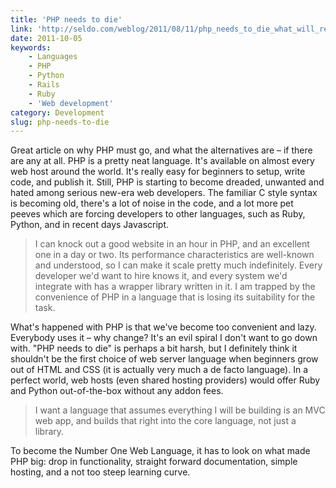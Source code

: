```yaml
---
title: 'PHP needs to die'
link: 'http://seldo.com/weblog/2011/08/11/php_needs_to_die_what_will_replace_it'
date: 2011-10-05
keywords:
    - Languages
    - PHP
    - Python
    - Rails
    - Ruby
    - 'Web development'
category: Development
slug: php-needs-to-die
---
```


Great article on why PHP must go, and what the alternatives are – if there are any at all. PHP is a
pretty neat language. It's available on almost every web host around the world. It's really easy for
beginners to setup, write code, and publish it. Still, PHP is starting to become dreaded, unwanted
and hated among serious new-era web developers. The familiar C style syntax is becoming old, there's
a lot of noise in the code, and a lot more pet peeves which are forcing developers to other
languages, such as Ruby, Python, and in recent days Javascript.

> I can knock out a good website in an hour in PHP, and an excellent one in a day or two. Its
> performance characteristics are well-known and understood, so I can make it scale pretty much
> indefinitely. Every developer we'd want to hire knows it, and every system we'd integrate with has
> a wrapper library written in it. I am trapped by the convenience of PHP in a language that is
> losing its suitability for the task.

What's happened with PHP is that we've become too convenient and lazy. Everybody uses it – why
change? It's an evil spiral I don't want to go down with. "PHP needs to die" is perhaps a bit harsh,
but I definitely think it shouldn't be the first choice of web server language when beginners grow
out of HTML and CSS (it is actually very much a de facto language). In a perfect world, web hosts
(even shared hosting providers) would offer Ruby and Python out-of-the-box without any addon fees.

> I want a language that assumes everything I will be building is an MVC web app, and builds that
> right into the core language, not just a library.

To become the Number One Web Language, it has to look on what made PHP big: drop in functionality,
straight forward documentation, simple hosting, and a not too steep learning curve.
